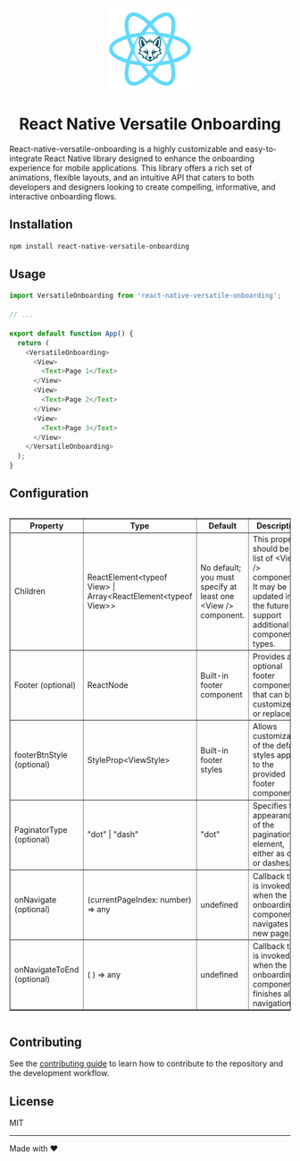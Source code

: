 <p align="center">
  <img src="logo.png" alt="NativeWind Logo" width="150"/>
</p>
<h1 align="center">React Native Versatile Onboarding</h1>

React-native-versatile-onboarding is a highly customizable and easy-to-integrate React Native library designed to enhance the onboarding experience for mobile applications. This library offers a rich set of animations, flexible layouts, and an intuitive API that caters to both developers and designers looking to create compelling, informative, and interactive onboarding flows.

## Installation

```sh
npm install react-native-versatile-onboarding
```

## Usage

```js
import VersatileOnboarding from 'react-native-versatile-onboarding';

// ...

export default function App() {
  return (
    <VersatileOnboarding>
      <View>
        <Text>Page 1</Text>
      </View>
      <View>
        <Text>Page 2</Text>
      </View>
      <View>
        <Text>Page 3</Text>
      </View>
    </VersatileOnboarding>
  );
}
```

## Configuration
<div style="overflow: auto;">
    <table border="1">
        <thead>
            <tr>
                <th>Property</th>
                <th>Type</th>
                <th>Default</th>
                <th>Description</th>
            </tr>
        </thead>
        <tbody>
            <tr>
                <td>Children</td>
                <td>
                    ReactElement&lt;typeof View&gt; | Array&lt;ReactElement&lt;typeof View&gt;&gt;
                </td>
                <td>No default; you must specify at least one &lt;View /&gt; component.</td>
                <td>
                    This property should be a list of &lt;View /&gt; components. It may be updated in the future to support additional component types.
                </td>
            </tr>
            <tr>
                <td>Footer (optional)</td>
                <td>ReactNode</td>
                <td>Built-in footer component</td>
                <td>Provides an optional footer component that can be customized or replaced.</td>
            </tr>
            <tr>
                <td>footerBtnStyle (optional)</td>
                <td>StyleProp&lt;ViewStyle&gt;</td>
                <td>Built-in footer styles</td>
                <td>Allows customization of the default styles applied to the provided footer component.</td>
            </tr>
            <tr>
                <td>PaginatorType (optional)</td>
                <td>"dot" | "dash"</td>
                <td>"dot"</td>
                <td>Specifies the appearance of the pagination element, either as dots or dashes.</td>
            </tr>
            <tr>
                <td>onNavigate (optional)</td>
                <td>(currentPageIndex: number) =&gt; any</td>
                <td>undefined</td>
                <td>Callback that is invoked when the onboarding component navigates to a new page.</td>
            </tr>
            <tr>
                <td>onNavigateToEnd (optional)</td>
                <td>( ) =&gt; any</td>
                <td>undefined</td>
                <td>Callback that is invoked when the onboarding component finishes all navigation.</td>
            </tr>
        </tbody>
    </table>
</div>



## Contributing

See the [contributing guide](CONTRIBUTING.md) to learn how to contribute to the repository and the development workflow.

## License

MIT

---

Made with ❤️
